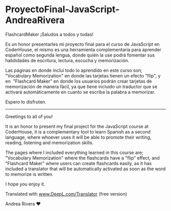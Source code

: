 # ProyectoFinal-JavaScript-AndreaRivera
FlashcardMaker 
¡Saludos a todos y todas!

Es un honor presentarles mi proyecto final para el curso de JavaScript en  CoderHouse, el mismo es una herramienta complementaria para aprender español como segunda lengua, donde quién la use podrá fomentar sus habilidades de escritura, lectura, escucha y memorización. 

Las páginas en donde incluí todo lo aprendido en este curso son; "Vocabulary Memorization" en donde las tarjetas tienen un efecto "flip", y en  "Flashcard Maker" en donde los usuarios podrán crear tarjetas de memorización de manera fácil, ya que tiene incluido un traductor que se activará automáticamente en cuanto se escriba la palabra a memorizar.

Espero lo disfruten.

------------------

Greetings to all of you!

It is an honor to present my final project for the JavaScript course at CoderHouse, it is a complementary tool to learn Spanish as a second language, where whoever uses it will be able to promote their writing, reading, listening and memorization skills. 

The pages where I included everything learned in this course are; "Vocabulary Memorization" where the flashcards have a "flip" effect, and "Flashcard Maker" where users can create flashcards easily, as it has included a translator that will be automatically activated as soon as the word to memorize is written.

I hope you enjoy it.

Translated with www.DeepL.com/Translator (free version)


Andrea Rivera ♥

